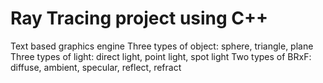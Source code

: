 # Ray Tracing project using C++
Text based graphics engine
Three types of object: sphere, triangle, plane
Three types of light: direct light, point light, spot light
Two types of BRxF: diffuse, ambient, specular, reflect, refract

